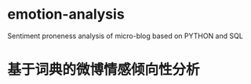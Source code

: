 # emotion-analysis
Sentiment proneness analysis of micro-blog based on PYTHON and SQL
# 基于词典的微博情感倾向性分析
